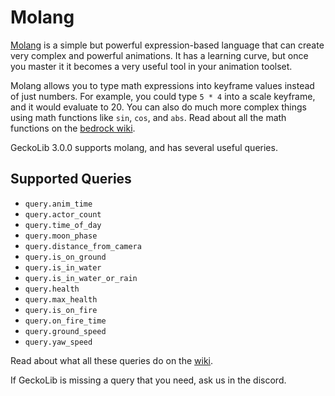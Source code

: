 # Molang
[Molang](https://minecraft.gamepedia.com/Bedrock_Edition_beta_MoLang_documentation) is a simple but powerful expression-based language that can create very complex and powerful animations. It has a learning curve, but once you master it it becomes a very useful tool in your animation toolset. 

Molang allows you to type math expressions into keyframe values instead of just numbers. For example, you could type `5 * 4` into a scale keyframe, and it would evaluate to 20. You can also do much more complex things using math functions like `sin`, `cos`, and `abs`. Read about all the math functions on the [bedrock wiki](https://bedrock.dev/docs/stable/MoLang#Math%20Functions). 

GeckoLib 3.0.0 supports molang, and has several useful queries. 

## Supported Queries
- `query.anim_time`
- `query.actor_count`
- `query.time_of_day`
- `query.moon_phase`
- `query.distance_from_camera`
- `query.is_on_ground`
- `query.is_in_water`
- `query.is_in_water_or_rain`
- `query.health`
- `query.max_health`
- `query.is_on_fire`
- `query.on_fire_time`
- `query.ground_speed`
- `query.yaw_speed`


Read about what all these queries do on the [wiki](https://bedrock.dev/docs/stable/MoLang#List%20of%20Entity%20Queries).

If GeckoLib is missing a query that you need, ask us in the discord.